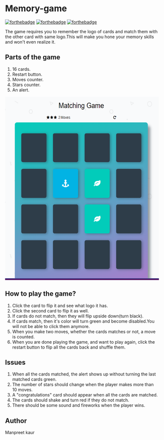 # Memory-game 
[![forthebadge](https://forthebadge.com/images/badges/built-with-love.svg)](https://forthebadge.com)
[![forthebadge](https://forthebadge.com/images/badges/uses-html.svg)](https://forthebadge.com)
[![forthebadge](https://forthebadge.com/images/badges/made-with-javascript.svg)](https://forthebadge.com)

The game requires you to remember the logo of cards and match them with the other card with same logo.This will make you hone your memory skills and won't even realize it.

## Parts of the game
1. 16 cards.
2. Restart button.
3. Moves counter.
4. Stars counter.
5. An alert.

<img src = img/memorygame.PNG alt="memory-game" width="600" height="600">

## How to play the game?
1. Click the card to flip it and see what logo it has.
2. Click the second card to flip it as well.
3. If cards do not match, then they will flip upside down(turn black).
4. If cards match, then it's color will turn green and become disabled.You will not be able to click them anymore.
5. When you make two moves, whether the cards matches or not, a move is counted.
6. When you are done playing the game, and want to play again, click the restart button to flip all the cards back and shuffle them.

## Issues
1. When all the cards matched, the alert shows up without turning the last matched cards green.
2. The number of stars should change when the player makes more than 10 moves.
3. A "congratulations" card should appear when all the cards are matched.
4. The cards should shake and turn red if they do not match.
5. There should be some sound and fireworks when the player wins. 


## Author
Manpreet kaur  
